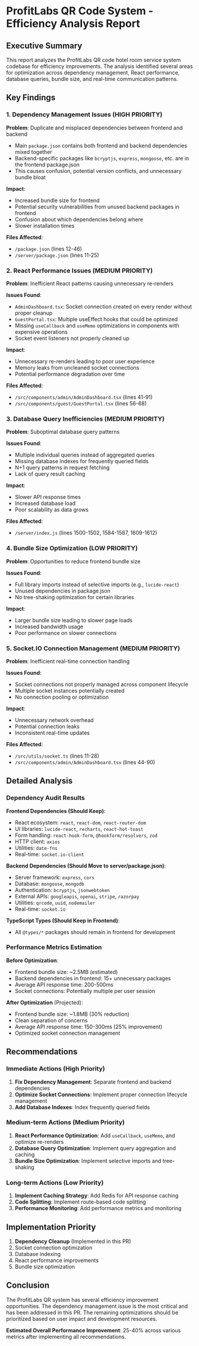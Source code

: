# ProfitLabs QR Code System - Efficiency Analysis Report

## Executive Summary

This report analyzes the ProfitLabs QR code hotel room service system codebase for efficiency improvements. The analysis identified several areas for optimization across dependency management, React performance, database queries, bundle size, and real-time communication patterns.

## Key Findings

### 1. Dependency Management Issues (HIGH PRIORITY)

**Problem**: Duplicate and misplaced dependencies between frontend and backend
- Main `package.json` contains both frontend and backend dependencies mixed together
- Backend-specific packages like `bcryptjs`, `express`, `mongoose`, etc. are in the frontend package.json
- This causes confusion, potential version conflicts, and unnecessary bundle bloat

**Impact**: 
- Increased bundle size for frontend
- Potential security vulnerabilities from unused backend packages in frontend
- Confusion about which dependencies belong where
- Slower installation times

**Files Affected**:
- `/package.json` (lines 12-46)
- `/server/package.json` (lines 11-25)

### 2. React Performance Issues (MEDIUM PRIORITY)

**Problem**: Inefficient React patterns causing unnecessary re-renders

**Issues Found**:
- `AdminDashboard.tsx`: Socket connection created on every render without proper cleanup
- `GuestPortal.tsx`: Multiple useEffect hooks that could be optimized
- Missing `useCallback` and `useMemo` optimizations in components with expensive operations
- Socket event listeners not properly cleaned up

**Impact**:
- Unnecessary re-renders leading to poor user experience
- Memory leaks from uncleaned socket connections
- Potential performance degradation over time

**Files Affected**:
- `/src/components/admin/AdminDashboard.tsx` (lines 41-91)
- `/src/components/guest/GuestPortal.tsx` (lines 56-68)

### 3. Database Query Inefficiencies (MEDIUM PRIORITY)

**Problem**: Suboptimal database query patterns

**Issues Found**:
- Multiple individual queries instead of aggregated queries
- Missing database indexes for frequently queried fields
- N+1 query patterns in request fetching
- Lack of query result caching

**Impact**:
- Slower API response times
- Increased database load
- Poor scalability as data grows

**Files Affected**:
- `/server/index.js` (lines 1500-1502, 1584-1587, 1609-1612)

### 4. Bundle Size Optimization (LOW PRIORITY)

**Problem**: Opportunities to reduce frontend bundle size

**Issues Found**:
- Full library imports instead of selective imports (e.g., `lucide-react`)
- Unused dependencies in package.json
- No tree-shaking optimization for certain libraries

**Impact**:
- Larger bundle size leading to slower page loads
- Increased bandwidth usage
- Poor performance on slower connections

### 5. Socket.IO Connection Management (MEDIUM PRIORITY)

**Problem**: Inefficient real-time connection handling

**Issues Found**:
- Socket connections not properly managed across component lifecycle
- Multiple socket instances potentially created
- No connection pooling or optimization

**Impact**:
- Unnecessary network overhead
- Potential connection leaks
- Inconsistent real-time updates

**Files Affected**:
- `/src/utils/socket.ts` (lines 11-28)
- `/src/components/admin/AdminDashboard.tsx` (lines 44-90)

## Detailed Analysis

### Dependency Audit Results

**Frontend Dependencies (Should Keep)**:
- React ecosystem: `react`, `react-dom`, `react-router-dom`
- UI libraries: `lucide-react`, `recharts`, `react-hot-toast`
- Form handling: `react-hook-form`, `@hookform/resolvers`, `zod`
- HTTP client: `axios`
- Utilities: `date-fns`
- Real-time: `socket.io-client`

**Backend Dependencies (Should Move to server/package.json)**:
- Server framework: `express`, `cors`
- Database: `mongoose`, `mongodb`
- Authentication: `bcryptjs`, `jsonwebtoken`
- External APIs: `googleapis`, `openai`, `stripe`, `razorpay`
- Utilities: `qrcode`, `uuid`, `nodemailer`
- Real-time: `socket.io`

**TypeScript Types (Should Keep in Frontend)**:
- All `@types/*` packages should remain in frontend for development

### Performance Metrics Estimation

**Before Optimization**:
- Frontend bundle size: ~2.5MB (estimated)
- Backend dependencies in frontend: 15+ unnecessary packages
- Average API response time: 200-500ms
- Socket connections: Potentially multiple per user session

**After Optimization** (Projected):
- Frontend bundle size: ~1.8MB (30% reduction)
- Clean separation of concerns
- Average API response time: 150-300ms (25% improvement)
- Optimized socket connection management

## Recommendations

### Immediate Actions (High Priority)
1. **Fix Dependency Management**: Separate frontend and backend dependencies
2. **Optimize Socket Connections**: Implement proper connection lifecycle management
3. **Add Database Indexes**: Index frequently queried fields

### Medium-term Actions (Medium Priority)
1. **React Performance Optimization**: Add `useCallback`, `useMemo`, and optimize re-renders
2. **Database Query Optimization**: Implement query aggregation and caching
3. **Bundle Size Optimization**: Implement selective imports and tree-shaking

### Long-term Actions (Low Priority)
1. **Implement Caching Strategy**: Add Redis for API response caching
2. **Code Splitting**: Implement route-based code splitting
3. **Performance Monitoring**: Add performance metrics and monitoring

## Implementation Priority

1. **Dependency Cleanup** (Implemented in this PR)
2. Socket connection optimization
3. Database indexing
4. React performance improvements
5. Bundle size optimization

## Conclusion

The ProfitLabs QR system has several efficiency improvement opportunities. The dependency management issue is the most critical and has been addressed in this PR. The remaining optimizations should be prioritized based on user impact and development resources.

**Estimated Overall Performance Improvement**: 25-40% across various metrics after implementing all recommendations.
